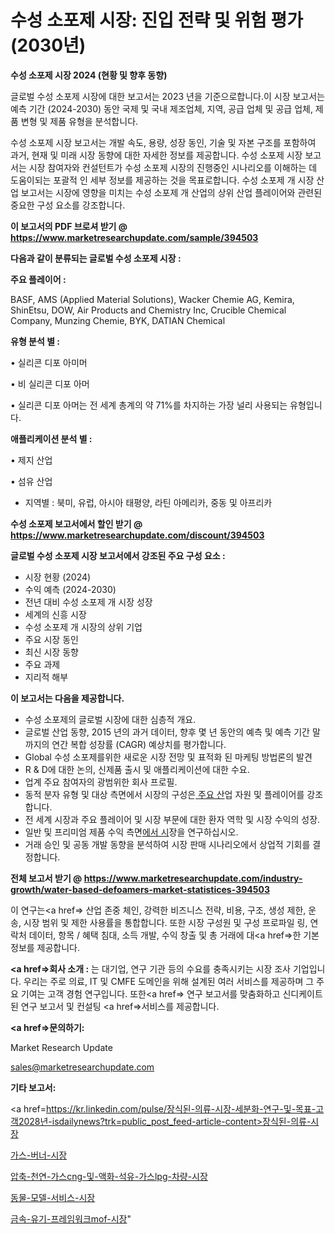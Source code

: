 # 수성 소포제 시장: 진입 전략 및 위험 평가(2030년)

<strong>수성 소포제 시장 2024 (현황 및 향후 동향)</strong>

글로벌 수성 소포제 시장에 대한 보고서는 2023 년을 기준으로합니다.이 시장 보고서는 예측 기간 (2024-2030) 동안 국제 및 국내 제조업체, 지역, 공급 업체 및 공급 업체, 제품 변형 및 제품 유형을 분석합니다.

수성 소포제 시장 보고서는 개발 속도, 용량, 성장 동인, 기술 및 자본 구조를 포함하여 과거, 현재 및 미래 시장 동향에 대한 자세한 정보를 제공합니다. 수성 소포제 시장 보고서는 시장 참여자와 컨설턴트가 수성 소포제 시장의 진행중인 시나리오를 이해하는 데 도움이되는 포괄적 인 세부 정보를 제공하는 것을 목표로합니다. 수성 소포제 개 시장 산업 보고서는 시장에 영향을 미치는 수성 소포제 개 산업의 상위 산업 플레이어와 관련된 중요한 구성 요소를 강조합니다.



<strong>이 보고서의 PDF 브로셔 받기 @ <a href=https://www.marketresearchupdate.com/sample/394503>https://www.marketresearchupdate.com/sample/394503</a></strong>



<strong>다음과 같이 분류되는 글로벌 수성 소포제 시장 :</strong>



<strong>주요 플레이어 :</strong>

BASF, AMS (Applied Material Solutions), Wacker Chemie AG, Kemira, ShinEtsu, DOW, Air Products and Chemistry Inc, Crucible Chemical Company, Munzing Chemie, BYK, DATIAN Chemical



<strong>유형 분석 별 :</strong>

• 실리콘 디포 아미머

• 비 실리콘 디포 아머

• 실리콘 디포 아머는 전 세계 총계의 약 71%를 차지하는 가장 널리 사용되는 유형입니다.



<strong>애플리케이션 분석 별 :</strong>

• 제지 산업

• 섬유 산업

<ul>
  <li>지역별 : 북미, 유럽, 아시아 태평양, 라틴 아메리카, 중동 및 아프리카</li>
</ul>


<strong>수성 소포제 보고서에서 할인 받기 @ <a href=https://www.marketresearchupdate.com/discount/394503>https://www.marketresearchupdate.com/discount/394503</a></strong>



<strong>글로벌 수성 소포제 시장 보고서에서 강조된 주요 구성 요소 :</strong>
<ul>
  <li>시장 현황 (2024)</li>
  <li>수익 예측 (2024-2030)</li>
  <li>전년 대비 수성 소포제 개 시장 성장</li>
  <li>세계의 신흥 시장</li>
  <li>수성 소포제 개 시장의 상위 기업</li>
  <li>주요 시장 동인</li>
  <li>최신 시장 동향</li>
  <li>주요 과제</li>
  <li>지리적 해부</li>
</ul>


<strong>이 보고서는 다음을 제공합니다.</strong>
<ul>
  <li>수성 소포제의 글로벌 시장에 대한 심층적 개요.</li>
  <li>글로벌 산업 동향, 2015 년의 과거 데이터, 향후 몇 년 동안의 예측 및 예측 기간 말까지의 연간 복합 성장률 (CAGR) 예상치를 평가합니다.</li>
  <li>Global 수성 소포제를위한 새로운 시장 전망 및 표적화 된 마케팅 방법론의 발견</li>
  <li>R &amp; D에 대한 논의, 신제품 출시 및 애플리케이션에 대한 수요.</li>
  <li>업계 주요 참여자의 광범위한 회사 프로필.</li>
  <li>동적 분자 유형 및 대상 측면에서 시장의 구성은<a href=> 주요 산</a>업 자원 및 플레이어를 강조합니다.</li>
  <li>전 세계 시장과 주요 플레이어 및 시장 부문에 대한 환자 역학 및 시장 수익의 성장.</li>
  <li>일반 및 프리미엄 제품 수익 측면<a href=>에서 시</a>장을 연구하십시오.</li>
  <li>거래 승인 및 공동 개발 동향을 분석하여 시장 판매 시나리오에서 상업적 기회를 결정합니다.</li>
</ul>



<strong>전체 보고서 받기 @ <a href=https://www.marketresearchupdate.com/industry-growth/water-based-defoamers-market-statistices-394503>https://www.marketresearchupdate.com/industry-growth/water-based-defoamers-market-statistices-394503</a></strong>

이 연구는<a href=> 산업 존중</a> 체인, 강력한 비즈니스 전략, 비용, 구조, 생성 제한, 운송, 시장 범위 및 제한 사용률을 통합합니다. 또한 시장 구성원 및 구성 프로파일 링, 연락처 데이터, 항목 / 혜택 침대, 소득 개발, 수익 창출 및 총 거래에 대<a href=>한 기본 </a>정보를 제공합니다.



<strong><a href=>회사 소</a>개 :</strong>
는 대기업, 연구 기관 등의 수요를 충족시키는 시장 조사 기업입니다. 우리는 주로 의료, IT 및 CMFE 도메인을 위해 설계된 여러 서비스를 제공하며 그 주요 기여는 고객 경험 연구입니다. 또한<a href=> 연구 보</a>고서를 맞춤화하고 신디케이트 된 연구 보고서 및 컨설팅 <a href=>서비스</a>를 제공합니다.



<strong><a href=>문의하기:</a></strong>

Market Research Update

sales@marketresearchupdate.com



<strong>기타 보고서:</strong>

<a href=https://kr.linkedin.com/pulse/장식된-의류-시장-세분화-연구-및-목표-고객2028년-isdailynews?trk=public_post_feed-article-content>장식된-의류-시장</a>

<a href=https://www.linkedin.com/pulse/가스-버너-시장-세분화-연구-및-목표-고객2029년-isdailynews/>가스-버너-시장</a>

<a href=https://www.linkedin.com/pulse/압축-천연-가스cng-및-액화-석유-가스lpg-차량-시장-진입-전략-위험-평가2029년-isdailynews-rklqf/>압축-천연-가스cng-및-액화-석유-가스lpg-차량-시장</a>

<a href=https://www.linkedin.com/pulse/동물-모델-서비스-시장-현재-및-미래-성장-2029-analytics-alchemy-360-analysis-gpcyf/>동물-모델-서비스-시장</a>

<a href=https://www.linkedin.com/pulse/금속-유기-프레임워크mof-시장-세분화-연구-및-목표-고객2030년-liqmf/>금속-유기-프레임워크mof-시장</a>"
